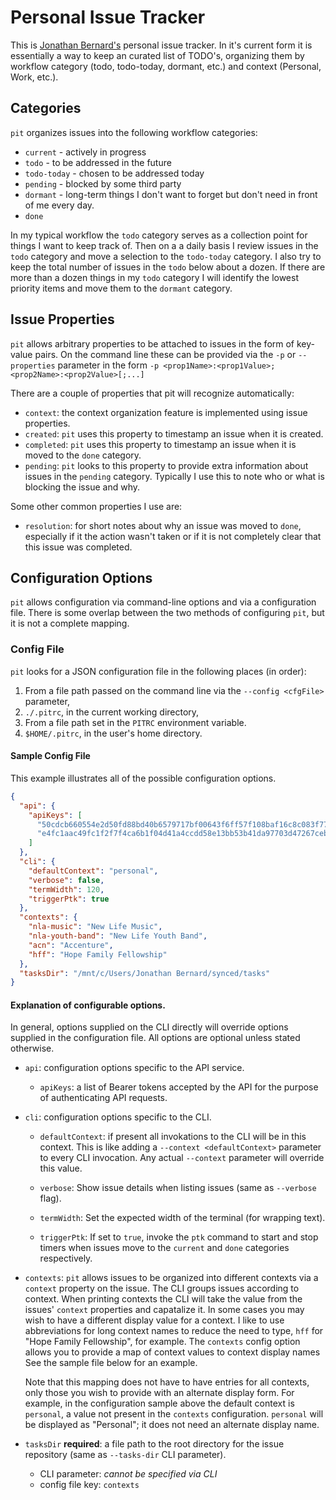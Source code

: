# Personal Issue Tracker

This is [Jonathan Bernard's](mailto:jonathan@jdbernard.com) personal issue
tracker. In it's current form it is essentially a way to keep an curated list of
TODO's, organizing them by workflow category (todo, todo-today, dormant, etc.)
and context (Personal, Work, etc.).

## Categories

`pit` organizes issues into the following workflow categories:

- `current` - actively in progress
- `todo` - to be addressed in the future
- `todo-today` - chosen to be addressed today
- `pending` - blocked by some third party
- `dormant` - long-term things I don't want to forget but don't need in front
  of me every day.
- `done`

In my typical workflow the `todo` category serves as a collection point for
things I want to keep track of. Then on a a daily basis I review issues in the
`todo` category and move a selection to the `todo-today` category. I also try
to keep the total number of issues in the `todo` below about a dozen. If there
are more than a dozen things in my `todo` category I will identify the lowest
priority items and move them to the `dormant` category.

## Issue Properties

`pit` allows arbitrary properties to be attached to issues in the form of
key-value pairs. On the command line these can be provided via the `-p` or
`--properties` parameter in the form
`-p <prop1Name>:<prop1Value>;<prop2Name>:<prop2Value>[;...]`

There are a couple of properties that pit will recognize automatically:

- `context`: the context organization feature is implemented using issue
  properties.
- `created`: `pit` uses this property to timestamp an issue when it is created.
- `completed`: `pit` uses this property to timestamp an issue when it is moved
  to the `done` category.
- `pending`: `pit` looks to this property to provide extra information about
  issues in the `pending` category. Typically I use this to note who or what is
  blocking the issue and why.

Some other common properties I use are:

- `resolution`: for short notes about why an issue was moved to `done`,
  especially if it the action wasn't taken or if it is not completely clear
  that this issue was completed. 

## Configuration Options

`pit` allows configuration via command-line options and via a configuration
file. There is some overlap between the two methods of configuring `pit`, but
it is not a complete mapping.

### Config File

`pit` looks for a JSON configuration file in the following places (in order):

1. From a file path passed on the command line via the `--config <cfgFile>` parameter,
2. `./.pitrc`, in the current working directory,
3. From a file path set in the `PITRC` environment variable.
4. `$HOME/.pitrc`, in the user's home directory.


#### Sample Config File

This example illustrates all of the possible configuration options.

```json
{
  "api": {
    "apiKeys": [
      "50cdcb660554e2d50fd88bd40b6579717bf00643f6ff57f108baf16c8c083f77",
      "e4fc1aac49fc1f2f7f4ca6b1f04d41a4ccdd58e13bb53b41da97703d47267ceb",
    ]
  },
  "cli": {
    "defaultContext": "personal",
    "verbose": false,
    "termWidth": 120,
    "triggerPtk": true
  },
  "contexts": {
    "nla-music": "New Life Music",
    "nla-youth-band": "New Life Youth Band",
    "acn": "Accenture",
    "hff": "Hope Family Fellowship"
  },
  "tasksDir": "/mnt/c/Users/Jonathan Bernard/synced/tasks"
}
```

#### Explanation of configurable options.

In general, options supplied on the CLI directly will override options supplied
in the configuration file. All options are optional unless stated otherwise.

* `api`: configuration options specific to the API service.

  - `apiKeys`: a list of Bearer tokens accepted by the API for the purpose of
    authenticating API requests.

* `cli`: configuration options specific to the CLI.

  - `defaultContext`: if present all invokations to the CLI will
    be in this context. This is like adding a `--context <defaultContext>`
    parameter to every CLI invocation. Any actual `--context` parameter will
    override this value. 

  - `verbose`: Show issue details when listing issues (same as
    `--verbose` flag).

  - `termWidth`: Set the expected width of the terminal (for wrapping text).

  - `triggerPtk`: If set to `true`, invoke the `ptk` command to start and stop
    timers when issues move to the `current` and `done` categories
    respectively.

* `contexts`: `pit` allows issues to be organized into different contexts via
  a `context` property on the issue. The CLI groups issues according to
  context. When printing contexts the CLI will take the value from the issues'
  `context` properties and capatalize it. In some cases you may wish to have a
  different display value for a context. I like to use abbreviations for long
  context names to reduce the need to type, `hff` for "Hope Family Fellowship",
  for example. The `contexts` config option allows you to provide a map of
  context values to context display names See the sample file below for an
  example.

  Note that this mapping does not have to have entries for all contexts, only
  those you wish to provide with an alternate display form. For example, in the
  configuration sample above the default context is `personal`, a value not
  present in the `contexts` configuration. `personal` will be displayed as
  "Personal"; it does not need an alternate display name.

* `tasksDir` **required**: a file path to the root directory for the issue
  repository (same as `--tasks-dir` CLI parameter). 

  - CLI parameter: *cannot be specified via CLI*
  - config file key: `contexts`
